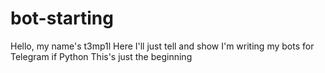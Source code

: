 # bot-starting
Hello, my name's t3mp1l
Here I'll just tell and show I'm writing my bots for Telegram if Python
This's just the beginning 
